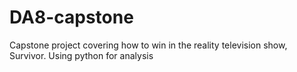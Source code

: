 # DA8-capstone
Capstone project covering how to win in the reality television show, Survivor. Using python for analysis
